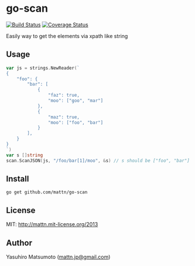 go-scan
=======

[![Build Status](https://travis-ci.org/mattn/go-scan.png?branch=master)](https://travis-ci.org/mattn/go-scan)
[![Coverage Status](https://coveralls.io/repos/mattn/go-scan/badge.png?branch=HEAD)](https://coveralls.io/r/mattn/go-scan?branch=HEAD)

Easily way to get the elements via xpath like string

Usage
-----

```go
var js = strings.NewReader(`
{
	"foo": {
		"bar": [
			{
				"faz": true,
				"moo": ["goo", "mar"]
			},
			{
				"maz": true,
				"moo": ["foo", "bar"]
			}
		],
	}
}
`)
var s []string
scan.ScanJSON(js, "/foo/bar[1]/moo", &s) // s should be ["foo", "bar"]
```

Install
-------

```
go get github.com/mattn/go-scan
```

License
-------

MIT: http://mattn.mit-license.org/2013

Author
------

Yasuhiro Matsumoto (mattn.jp@gmail.com)
